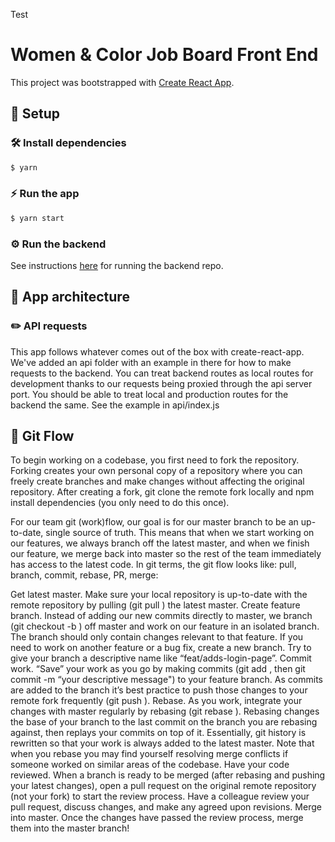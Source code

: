 Test

# Women & Color Job Board Front End
This project was bootstrapped with [Create React App](https://github.com/facebook/create-react-app).

## 🚧 Setup
### 🛠 Install dependencies
```bash
$ yarn
```
### ⚡️ Run the app
```bash
$ yarn start
```
### ⚙️ Run the backend
See instructions [here](https://github.com/bridge-school/wc-jobboard-backend) for running the backend repo.

## 💁 App architecture
### ✏️ API requests
This app follows whatever comes out of the box with create-react-app. We've added an api folder with an example in there for how to make requests to the backend. You can treat backend routes as local routes for development thanks to our requests being proxied through the api server port. You should be able to treat local and production routes for the backend the same. See the example in api/index.js

## 📝 Git Flow
To begin working on a codebase, you first need to fork the repository. Forking creates your own personal copy of a repository where you can freely create branches and make changes without affecting the original repository. After creating a fork, git clone the remote fork locally and npm install dependencies (you only need to do this once).

For our team git (work)flow, our goal is for our master branch to be an up-to-date, single source of truth. This means that when we start working on our features, we always branch off the latest master, and when we finish our feature, we merge back into master so the rest of the team immediately has access to the latest code. In git terms, the git flow looks like: pull, branch, commit, rebase, PR, merge:

Get latest master. Make sure your local repository is up-to-date with the remote repository by pulling (git pull <remote>) the latest master.
Create feature branch. Instead of adding our new commits directly to master, we branch (git checkout -b <name of branch>) off master and work on our feature in an isolated branch. The branch should only contain changes relevant to that feature. If you need to work on another feature or a bug fix, create a new branch. Try to give your branch a descriptive name like “feat/adds-login-page”.
Commit work. “Save” your work as you go by making commits (git add <file>, then git commit -m “your descriptive message") to your feature branch. As commits are added to the branch it’s best practice to push those changes to your remote fork frequently (git push <remote> <branch>).
Rebase. As you work, integrate your changes with master regularly by rebasing (git rebase <branch>). Rebasing changes the base of your branch to the last commit on the branch you are rebasing against, then replays your commits on top of it. Essentially, git history is rewritten so that your work is always added to the latest master. Note that when you rebase you may find yourself resolving merge conflicts if someone worked on similar areas of the codebase.
Have your code reviewed. When a branch is ready to be merged (after rebasing and pushing your latest changes), open a pull request on the original remote repository (not your fork) to start the review process. Have a colleague review your pull request, discuss changes, and make any agreed upon revisions.
Merge into master. Once the changes have passed the review process, merge them into the master branch!
